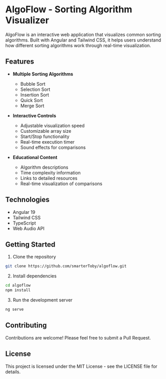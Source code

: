 # AlgoFlow - Sorting Algorithm Visualizer

AlgoFlow is an interactive web application that visualizes common sorting algorithms. Built with Angular and Tailwind CSS, it helps users understand how different sorting algorithms work through real-time visualization.

## Features

- **Multiple Sorting Algorithms**
  - Bubble Sort
  - Selection Sort
  - Insertion Sort
  - Quick Sort
  - Merge Sort

- **Interactive Controls**
  - Adjustable visualization speed
  - Customizable array size
  - Start/Stop functionality
  - Real-time execution timer
  - Sound effects for comparisons

- **Educational Content**
  - Algorithm descriptions
  - Time complexity information
  - Links to detailed resources
  - Real-time visualization of comparisons

## Technologies

- Angular 19
- Tailwind CSS
- TypeScript
- Web Audio API

## Getting Started

1. Clone the repository

```bash
git clone https://github.com/smarterToby/algoflow.git
```

2. Install dependencies

```bash
cd algoflow
npm install
```

3. Run the development server

```bash
ng serve
```

## Contributing

Contributions are welcome! Please feel free to submit a Pull Request.
## License

This project is licensed under the MIT License - see the LICENSE file for details.
